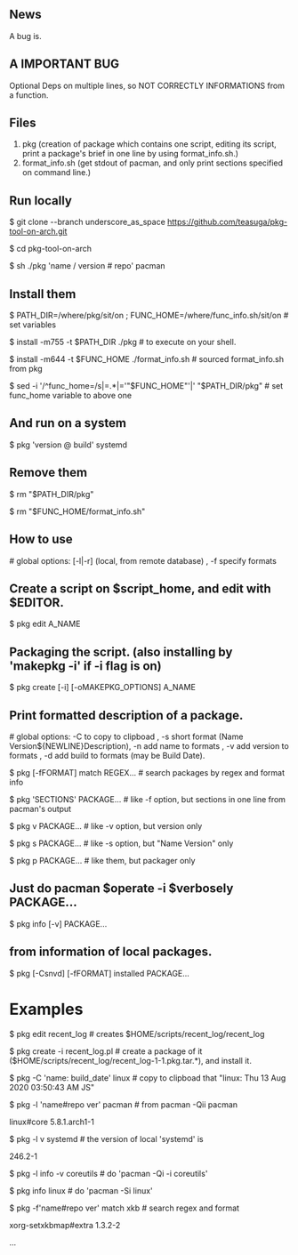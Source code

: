 ## News
  A bug is.
  
## A IMPORTANT BUG
  Optional Deps on multiple lines, so NOT CORRECTLY INFORMATIONS from a function.
  
## Files
  1. pkg (creation of package which contains one script, editing its script, print a package's brief in one line by using format_info.sh.)
  2. format_info.sh (get stdout of pacman, and only print sections specified on command line.)

## Run locally
  $ git clone --branch underscore_as_space https://github.com/teasuga/pkg-tool-on-arch.git

  $ cd pkg-tool-on-arch

  $ sh ./pkg 'name / version # repo' pacman

## Install them
  $ PATH_DIR=/where/pkg/sit/on ; FUNC_HOME=/where/func_info.sh/sit/on # set variables

  $ install -m755 -t $PATH_DIR ./pkg # to execute on your shell.

  $ install -m644 -t $FUNC_HOME ./format_info.sh # sourced format_info.sh from pkg

  $ sed -i '/^func_home=/s|=.\*|='"$FUNC_HOME"'|' "$PATH_DIR/pkg" # set func_home variable to above one

## And run on a system
  $ pkg 'version @ build' systemd
  
## Remove them
  $ rm "$PATH_DIR/pkg"

  $ rm "$FUNC_HOME/format_info.sh"

## How to use

\# global options: [-l|-r] (local, from remote database) , -f specify formats

## Create a script on $script_home, and edit with $EDITOR.

$ pkg edit A_NAME

## Packaging the script. (also installing by 'makepkg -i' if -i flag is on)

$ pkg create [-i] [-oMAKEPKG_OPTIONS] A_NAME

## Print formatted description of a package.

\# global options: -C to copy to clipboad , -s short format (Name Version${NEWLINE}Description), -n add name to formats , -v add version to formats , -d add build to formats (may be Build Date).

$ pkg [-fFORMAT] match REGEX... # search packages by regex and format info

$ pkg 'SECTIONS' PACKAGE... # like -f option, but sections in one line from pacman's output

$ pkg v PACKAGE... # like -v option, but version only

$ pkg s PACKAGE... # like -s option, but "Name Version" only

$ pkg p PACKAGE... # like them, but packager only

## Just do pacman $operate -i $verbosely PACKAGE...

$ pkg info [-v] PACKAGE...

## from information of local packages.

$ pkg [-Csnvd] [-fFORMAT] installed PACKAGE...

# Examples

$ pkg edit recent_log # creates $HOME/scripts/recent_log/recent_log

$ pkg create -i recent_log.pl # create a package of it ($HOME/scripts/recent_log/recent_log-1-1.pkg.tar.\*), and install it.

$ pkg -C 'name: build_date' linux # copy to clipboad that "linux: Thu 13 Aug 2020 03:50:43 AM JS"

$ pkg -l 'name#repo ver' pacman # from pacman -Qii pacman

linux#core 5.8.1.arch1-1

$ pkg -l v systemd # the version of local 'systemd' is

246.2-1

$ pkg -l info -v coreutils # do 'pacman -Qi -i coreutils'

$ pkg info linux # do 'pacman -Si linux'

$ pkg -f'name#repo ver' match xkb # search regex and format

xorg-setxkbmap#extra 1.3.2-2

...
